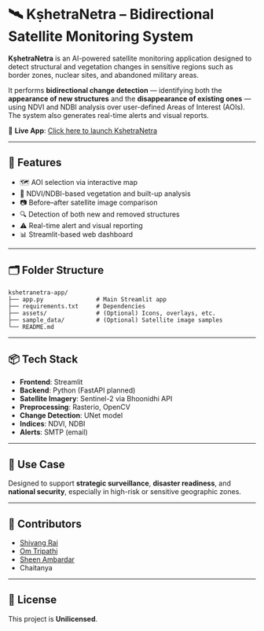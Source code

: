 # 🛰️ KṣhetraNetra – Bidirectional Satellite Monitoring System

**KṣhetraNetra** is an AI-powered satellite monitoring application designed to detect structural and vegetation changes in sensitive regions such as border zones, nuclear sites, and abandoned military areas.

It performs **bidirectional change detection** — identifying both the **appearance of new structures** and the **disappearance of existing ones** — using NDVI and NDBI analysis over user-defined Areas of Interest (AOIs). The system also generates real-time alerts and visual reports.

🚀 **Live App**: [Click here to launch KshetraNetra](https://kshetranetra.streamlit.app/)

---

## 🔧 Features

- 🗺️ AOI selection via interactive map  
- 🌱 NDVI/NDBI-based vegetation and built-up analysis  
- 📷 Before–after satellite image comparison  
- 🔍 Detection of both new and removed structures  
- ⚠️ Real-time alert and visual reporting  
- 📊 Streamlit-based web dashboard  

---

## 🗂️ Folder Structure

```
kshetranetra-app/
├── app.py               # Main Streamlit app  
├── requirements.txt     # Dependencies  
├── assets/              # (Optional) Icons, overlays, etc.  
├── sample_data/         # (Optional) Satellite image samples  
└── README.md
```

---

## 📦 Tech Stack

- **Frontend**: Streamlit  
- **Backend**: Python (FastAPI planned)  
- **Satellite Imagery**: Sentinel-2 via Bhoonidhi API  
- **Preprocessing**: Rasterio, OpenCV  
- **Change Detection**: UNet model  
- **Indices**: NDVI, NDBI  
- **Alerts**: SMTP (email)  

---

## 📍 Use Case

Designed to support **strategic surveillance**, **disaster readiness**, and **national security**, especially in high-risk or sensitive geographic zones.

---

## 🧠 Contributors

- [Shivang Rai](https://github.com/shivangraii)  
- [Om Tripathi](https://github.com/omtripathi06)  
- [Sheen Ambardar](https://github.com/SheenAmbardar)  
- Chaitanya

---

## 📜 License

This project is **Unilicensed**.

